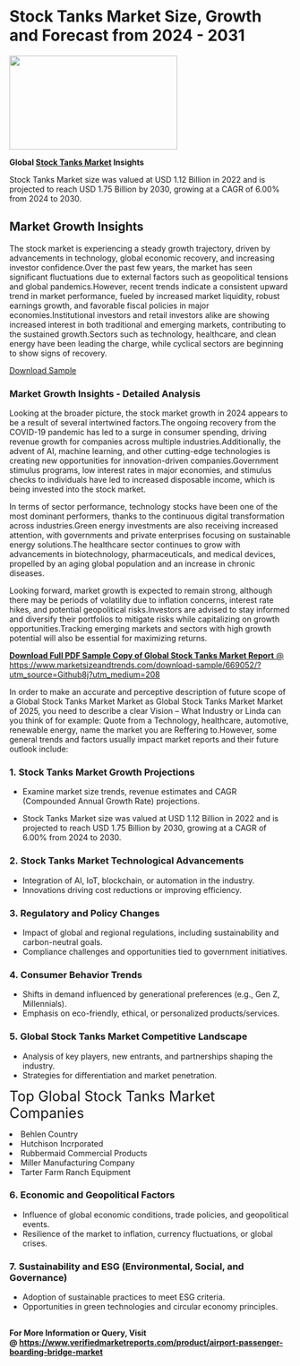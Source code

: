 <H1>Stock Tanks Market Size, Growth and Forecast from 2024 - 2031</H1><img class="aligncenter size-medium wp-image-584254" src="https://thirdeyenews.in/wp-content/uploads/2024/09/Global-Market-Research-300x168.jpeg" alt="" width="300" height="168" /><p><strong>Global&nbsp;<a href="https://www.marketsizeandtrends.com/download-sample/669052/?utm_source=Github8j?utm_medium=208">Stock Tanks Market</a> Insights</strong></p><p>Stock Tanks Market size was valued at USD 1.12 Billion in 2022 and is projected to reach USD 1.75 Billion by 2030, growing at a CAGR of 6.00% from 2024 to 2030.</p><p><!DOCTYPE html> <html lang="en"> <head> <meta charset="UTF-8"> <meta name="viewport" content="width=device-width, initial-scale=1.0"> <title>Stock Market Growth Insights</title> </head> <body> <h2>Market Growth Insights</h2> <p>The stock market is experiencing a steady growth trajectory, driven by advancements in technology, global economic recovery, and increasing investor confidence.Over the past few years, the market has seen significant fluctuations due to external factors such as geopolitical tensions and global pandemics.However, recent trends indicate a consistent upward trend in market performance, fueled by increased market liquidity, robust earnings growth, and favorable fiscal policies in major economies.Institutional investors and retail investors alike are showing increased interest in both traditional and emerging markets, contributing to the sustained growth.Sectors such as technology, healthcare, and clean energy have been leading the charge, while cyclical sectors are beginning to show signs of recovery.</p> <p><a href="download_sample_link_here">Download Sample</a></p> <h3>Market Growth Insights - Detailed Analysis</h3> <p>Looking at the broader picture, the stock market growth in 2024 appears to be a result of several intertwined factors.The ongoing recovery from the COVID-19 pandemic has led to a surge in consumer spending, driving revenue growth for companies across multiple industries.Additionally, the advent of AI, machine learning, and other cutting-edge technologies is creating new opportunities for innovation-driven companies.Government stimulus programs, low interest rates in major economies, and stimulus checks to individuals have led to increased disposable income, which is being invested into the stock market.</p> <p>In terms of sector performance, technology stocks have been one of the most dominant performers, thanks to the continuous digital transformation across industries.Green energy investments are also receiving increased attention, with governments and private enterprises focusing on sustainable energy solutions.The healthcare sector continues to grow with advancements in biotechnology, pharmaceuticals, and medical devices, propelled by an aging global population and an increase in chronic diseases.</p> <p>Looking forward, market growth is expected to remain strong, although there may be periods of volatility due to inflation concerns, interest rate hikes, and potential geopolitical risks.Investors are advised to stay informed and diversify their portfolios to mitigate risks while capitalizing on growth opportunities.Tracking emerging markets and sectors with high growth potential will also be essential for maximizing returns.</p> <p><a href="get_more_link_here"></p><p><span class=""><strong>Download Full PDF Sample Copy of Global Stock Tanks Market Report</strong> @ <a href="https://www.marketsizeandtrends.com/download-sample/669052/?utm_source=Github8j?utm_medium=208" target="_blank">https://www.marketsizeandtrends.com/download-sample/669052/?utm_source=Github8j?utm_medium=208</a></span></p><p>In order to make an accurate and perceptive description of future scope of a Global&nbsp;Stock Tanks Market Market as Global&nbsp;Stock Tanks Market Market of 2025, you need to describe a clear Vision &ndash; What Industry or Linda can you think of for example: Quote from a Technology, healthcare, automotive, renewable energy, name the market you are Reffering to.However, some general trends and factors usually impact market reports and their future outlook include:</p><h3>1.&nbsp;<strong>Stock Tanks Market Growth Projections</strong></h3><ul><li>Examine market size trends, revenue estimates and CAGR (Compounded Annual Growth Rate) projections.</li><li><p>Stock Tanks Market size was valued at USD 1.12 Billion in 2022 and is projected to reach USD 1.75 Billion by 2030, growing at a CAGR of 6.00% from 2024 to 2030.</p></li></ul><h3>2.&nbsp;<strong>Stock Tanks Market Technological Advancements</strong></h3><ul><li>Integration of AI, IoT, blockchain, or automation in the industry.</li><li>Innovations driving cost reductions or improving efficiency.</li></ul><h3>3.&nbsp;<strong>Regulatory and Policy Changes</strong></h3><ul><li>Impact of global and regional regulations, including sustainability and carbon-neutral goals.</li><li>Compliance challenges and opportunities tied to government initiatives.</li></ul><h3>4.&nbsp;<strong>Consumer Behavior Trends</strong></h3><ul><li>Shifts in demand influenced by generational preferences (e.g., Gen Z, Millennials).</li><li>Emphasis on eco-friendly, ethical, or personalized products/services.</li></ul><h3>5.&nbsp;<strong>Global Stock Tanks Market Competitive Landscape</strong></h3><ul><li>Analysis of key players, new entrants, and partnerships shaping the industry.</li><li>Strategies for differentiation and market penetration.</li></ul><p data-pm-slice="1 1 []"><span style="color: inherit; font-family: inherit; font-size: 25px;">Top Global Stock Tanks Market Companies</span></p><div class="" data-test-id=""><p><li>Behlen Country</li><li> Hutchison Incrporated</li><li> Rubbermaid Commercial Products</li><li> Miller Manufacturing Company</li><li> Tarter Farm Ranch Equipment</li></p></div><h3>6.&nbsp;<strong>Economic and Geopolitical Factors</strong></h3><ul><li>Influence of global economic conditions, trade policies, and geopolitical events.</li><li>Resilience of the market to inflation, currency fluctuations, or global crises.</li></ul><h3>7.&nbsp;<strong>Sustainability and ESG (Environmental, Social, and Governance)</strong></h3><ul><li>Adoption of sustainable practices to meet ESG criteria.</li><li>Opportunities in green technologies and circular economy principles.</li></ul><h2><strong style="font-size: 14px;">For More Information or Query, Visit @&nbsp;</strong><a style="background-color: #ffffff; font-size: 14px;" href="https://www.marketsizeandtrends.com/report/stock-tanks-market/" target="_blank">https://www.verifiedmarketreports.com/product/airport-passenger-boarding-bridge-market</a></h2>